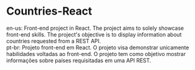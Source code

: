 # Countries-React
en-us: Front-end project in React. The project aims to solely showcase front-end skills. The project's objective is to display information about countries requested from a REST API.\
pt-br: Projeto front-end em React. O projeto visa demonstrar unicamente habilidades voltadas ao front-end. O projeto tem como objetivo mostrar informações sobre países requisitadas em uma API REST.
